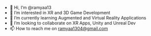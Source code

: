 - 👋 Hi, I’m @ramyaa13
- 👀 I’m interested in XR and 3D Game Development
- 🌱 I’m currently learning Augmented and Virtual Reality Applications
- 💞️ I’m looking to collaborate on XR Apps, Unity and Unreal Dev
- 📫 How to reach me on ramyaa1304@gmail.com

<!---
ramyaa13/ramyaa13 is a ✨ special ✨ repository because its `README.md` (this file) appears on your GitHub profile.
You can click the Preview link to take a look at your changes.
--->
